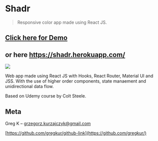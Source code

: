 # Shadr
> Responsive color app made using React JS.

## [Click here for Demo](https://shadr.herokuapp.com/)
## or here https://shadr.herokuapp.com/

![](https://i.ibb.co/mBmmpQ0/Group-1.png)

Web app made using React JS with Hooks, React Router, Material UI and JSS.
With the use of higher order components, state manaement and unidirectional data flow.

Based on Udemy course by Colt Steele.

## Meta

Greg K – grzegorz.kurzajczyk@gmail.com

[https://github.com/gregkur/github-link](https://github.com/gregkur/)

